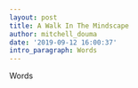 ```yaml
---
layout: post
title: A Walk In The Mindscape
author: mitchell_douma
date: '2019-09-12 16:00:37'
intro_paragraph: Words
---
```

Words
